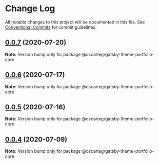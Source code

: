 # Change Log

All notable changes to this project will be documented in this file.
See [Conventional Commits](https://conventionalcommits.org) for commit guidelines.

## [0.0.7](https://github.com/oscarteg/gatsby-themes/compare/@oscarteg/gatsby-theme-portfolio-core@0.0.6...@oscarteg/gatsby-theme-portfolio-core@0.0.7) (2020-07-20)

**Note:** Version bump only for package @oscarteg/gatsby-theme-portfolio-core

## [0.0.6](https://github.com/oscarteg/gatsby-themes/compare/@oscarteg/gatsby-theme-portfolio-core@0.0.5...@oscarteg/gatsby-theme-portfolio-core@0.0.6) (2020-07-17)

**Note:** Version bump only for package @oscarteg/gatsby-theme-portfolio-core

## [0.0.5](https://github.com/oscarteg/gatsby-themes/compare/@oscarteg/gatsby-theme-portfolio-core@0.0.4...@oscarteg/gatsby-theme-portfolio-core@0.0.5) (2020-07-16)

**Note:** Version bump only for package @oscarteg/gatsby-theme-portfolio-core

## [0.0.4](https://github.com/oscarteg/gatsby-themes/compare/@oscarteg/gatsby-theme-portfolio-core@0.0.3...@oscarteg/gatsby-theme-portfolio-core@0.0.4) (2020-07-09)

**Note:** Version bump only for package @oscarteg/gatsby-theme-portfolio-core
